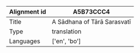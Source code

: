 |Alignment id | A5B73CCC4
| --- | --- 
|Title | A Sādhana of Tārā Sarasvatī 
|Type | translation
|Languages | ['en', 'bo']